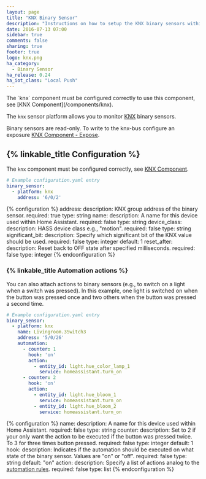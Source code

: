 ```yaml
---
layout: page
title: "KNX Binary Sensor"
description: "Instructions on how to setup the KNX binary sensors within Home Assistant."
date: 2016-07-13 07:00
sidebar: true
comments: false
sharing: true
footer: true
logo: knx.png
ha_category:
  - Binary Sensor
ha_release: 0.24
ha_iot_class: "Local Push"
---
```


<p class='note'>
  The `knx` component must be configured correctly to use this component, see [KNX Component](/components/knx).
</p>

The `knx` sensor platform allows you to monitor [KNX](http://www.knx.org) binary sensors.

Binary sensors are read-only. To write to the knx-bus configure an exposure [KNX Component - Expose](/components/knx/#exposing-sensor-values-or-time-to-knx-bus).


## {% linkable_title Configuration %}

The `knx` component must be configured correctly, see [KNX Component](/components/knx).

```yaml
# Example configuration.yaml entry
binary_sensor:
  - platform: knx
    address: '6/0/2'
```

{% configuration %}
address:
  description: KNX group address of the binary sensor.
  required: true
  type: string
name:
  description: A name for this device used within Home Assistant.
  required: false
  type: string
device_class:
  description: HASS device class e.g., "motion".
  required: false
  type: string
significant_bit:
  description: Specify which significant bit of the KNX value should be used.
  required: false
  type: integer
  default: 1
reset_after:
  description: Reset back to OFF state after specified milliseconds.
  required: false
  type: integer
{% endconfiguration %}

### {% linkable_title Automation actions %}

You can also attach actions to binary sensors (e.g., to switch on a light when a switch was pressed). In this example, one light is switched on when the button was pressed once and two others when the button was pressed a second time.

```yaml
# Example configuration.yaml entry
binary_sensor:
  - platform: knx
    name: Livingroom.3Switch3
    address: '5/0/26'
    automation:
      - counter: 1
        hook: 'on'
        action:
          - entity_id: light.hue_color_lamp_1
            service: homeassistant.turn_on
      - counter: 2
        hook: 'on'
        action:
          - entity_id: light.hue_bloom_1
            service: homeassistant.turn_on
          - entity_id: light.hue_bloom_2
            service: homeassistant.turn_on
```

{% configuration %}
name:
  description: A name for this device used within Home Assistant.
  required: false
  type: string
counter:
  description: Set to 2 if your only want the action to be executed if the button was pressed twice. To 3 for three times button pressed.
  required: false
  type: integer
  default: 1
hook:
  description: Indicates if the automation should be executed on what state of the binary sensor. Values are "on" or "off".
  required: false
  type: string
  default: "on"
action:
  description: Specify a list of actions analog to the [automation rules](/docs/automation/action/).
  required: false
  type: list
{% endconfiguration %}

